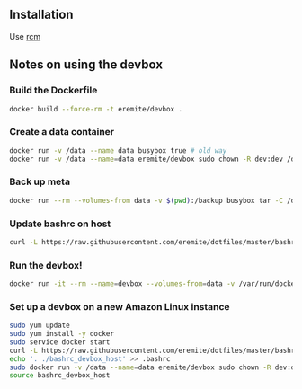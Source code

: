## Installation

Use [rcm](https://github.com/thoughtbot/rcm)

## Notes on using the devbox

### Build the Dockerfile

```bash
docker build --force-rm -t eremite/devbox .
```

### Create a data container

```bash
docker run -v /data --name data busybox true # old way
docker run -v /data --name=data eremite/devbox sudo chown -R dev:dev /data
```

### Back up meta

```bash
docker run --rm --volumes-from data -v $(pwd):/backup busybox tar -C /data/meta --exclude='**/tmp' -c -f - . | gzip > meta.tar.gz
```

### Update bashrc on host

```bash
curl -L https://raw.githubusercontent.com/eremite/dotfiles/master/bashrc_devbox_host > bashrc_devbox_host
```

### Run the devbox!

```bash
docker run -it --rm --name=devbox --volumes-from=data -v /var/run/docker.sock:/var/run/docker.sock eremite/devbox /bin/bash --login
```

### Set up a devbox on a new Amazon Linux instance

```bash
sudo yum update
sudo yum install -y docker
sudo service docker start
curl -L https://raw.githubusercontent.com/eremite/dotfiles/master/bashrc_devbox_host > bashrc_devbox_host
echo '. ./bashrc_devbox_host' >> .bashrc
sudo docker run -v /data --name=data eremite/devbox sudo chown -R dev:dev /data
source bashrc_devbox_host
```
